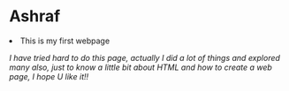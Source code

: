 
<html>
<head>
  <title>Ashraf Web</title>
  <body>
    <h1>Ashraf</h1>
    <on>
      <li>This is my first webpage</li>
<p><i>I have tried hard to do this page, actually I did a lot of things and explored many also, just to know a little bit about HTML and how to create a web page, I hope U like it!!</i></p>
    </on>
  </body>

